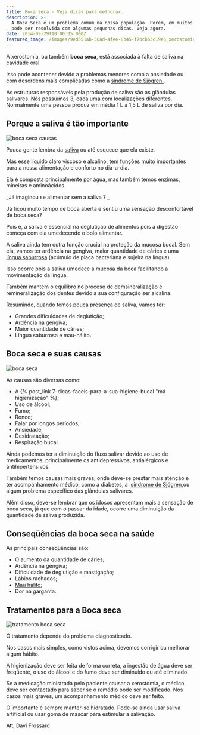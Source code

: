```yaml
---
title: Boca seca - Veja dicas para melhorar.
description: >-
  A Boca Seca é um problema comum na nossa população. Porém, em muitos casos
  pode ser resolvida com algumas pequenas dicas. Veja agora.
date: 2014-09-29T10:00:05.000Z
featured_image: /images/9ed551ab-56ad-4fee-8b45-f7bcb63c19e5_xerostomias.jpg
---
```


A xerostomia, ou também **boca seca**, está associada à falta de saliva na cavidade oral. 

Isso pode acontecer devido a problemas menores como a ansiedade ou com desordens mais complicadas como a [síndrome de Sjögren.](http://pt.wikipedia.org/wiki/S%25C3%25ADndrome_de_Sj%25C3%25B6gren). 

As estruturas responsáveis pela produção de saliva são as glândulas salivares. Nós possuímos 3, cada uma com localizações diferentes. Normalmente uma pessoa produz em média 1 L a 1,5 L de saliva por dia.

Porque a saliva é tão importante
--------------------------------

![boca seca causas](/images/52e2b0ca-53b1-473c-9f7a-566d020191eb_xerostomia.png) 

Pouca gente lembra da [saliva](https://pt.wikipedia.org/wiki/Saliva) ou até esquece que ela existe. 

Mas esse líquido claro viscoso e alcalino, tem funções muito importantes para a nossa alimentação e conforto no dia-a-dia. 

Ela é composta principalmente por água, mas também temos enzimas, mineiras e aminoácidos. 

_Já imaginou se alimentar sem a saliva ? _ 

Já ficou muito tempo de boca aberta e sentiu uma sensação desconfortável de boca seca? 

Pois é, a saliva é essencial na deglutição de alimentos pois a digestão começa com ela umedecendo o bolo alimentar. 

A saliva ainda tem outra função crucial na proteção da mucosa bucal. Sem ela, vamos ter ardência na gengiva, maior quantidade de cáries e uma [língua saburrosa](http://www.saburralingual.com.br) (acúmulo de placa bacteriana e sujeira na língua). 

Isso ocorre pois a saliva umedece a mucosa da boca facilitando a movimentação da língua. 

Também mantém o equilíbro no proceso de demsineralização e remineralização dos dentes devido a sua configuração ser alcalina. 

Resumindo, quando temos pouca presença de saliva, vamos ter: 

* Grandes dificuldades de deglutição;
* Ardência na gengiva; 
* Maior quantidade de cáries; 
* Língua saburrosa e mau-hálito.

Boca seca e suas causas 
------------------------

![boca seca](/images/4f2fafcc-c3c1-4310-80fa-ab137d75b22c_falta-de-saliva.jpg) 

As causas são diversas como: 
* A {% post_link 7-dicas-faceis-para-a-sua-higiene-bucal "má higienização" %}; 
* Uso de álcool; 
* Fumo;
* Ronco;
* Falar por longos períodos;
* Ansiedade;
* Desidratação;
* Respiração bucal. 

Ainda podemos ter a diminuição do fluxo salivar devido ao uso de medicamentos, principalmente os antidepressivos, antialérgicos e antihipertensivos. 

Também temos causas mais graves, onde deve-se prestar mais atenção e ter acompanhamento médico, como a diabetes, a  [síndrome de Sjögren](http://pt.wikipedia.org/wiki/S%25C3%25ADndrome_de_Sj%25C3%25B6gren),ou algum problema específico das glândulas salivares. 

Além disso, deve-se lembrar que os idosos apresentam mais a sensação de boca seca, já que com o passar da idade, ocorre uma diminuição da quantidade de saliva produzida.

Conseqüências da boca seca na saúde
-----------------------------------

As principais conseqüências são: 
* O aumento da quantidade de cáries; 
* Ardência na gengiva;
* Dificuldade de deglutição e mastigação; 
* Lábios rachados;
* [Mau hálito](/tratamentos/periodontia/);
* Dor na garganta.

Tratamentos para a Boca seca
----------------------------

![tratamento boca seca](/images/dded3508-ce80-48fe-b3b0-0df072637020_Estimulo-salivar.jpg) 

O tratamento depende do problema diagnosticado. 

Nos casos mais simples, como vistos acima, devemos corrigir ou melhorar algum hábito. 

A higienização deve ser feita de forma correta, a ingestão de água deve ser freqüente, o uso do álcool e do fumo deve ser diminuído ou até eliminado. 

Se a medicação ministrada pelo paciente causar a xerostomia, o médico deve ser contactado para saber se o remédio pode ser modificado. Nos casos mais graves, um acompanhamento médico deve ser feito. 

O importante é sempre manter-se hidratado. Pode-se ainda usar saliva artificial ou usar goma de mascar para estimular a salivação.   

Att, 
Davi Frossard
